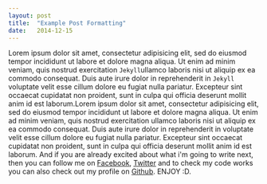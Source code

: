 ```yaml
---
layout: post
title:  "Example Post Formatting" 
date:   2014-12-15
---
```


Lorem ipsum dolor sit amet, consectetur adipisicing elit, sed do eiusmod
tempor incididunt ut labore et dolore magna aliqua. Ut enim ad minim veniam,
quis nostrud exercitation `Jekyll`ullamco laboris nisi ut aliquip ex ea commodo
consequat. Duis aute irure dolor in reprehenderit in `Jekyll` voluptate velit esse
cillum dolore eu fugiat nulla pariatur. Excepteur sint occaecat cupidatat non
proident, sunt in culpa qui officia deserunt mollit anim id est laborum.Lorem ipsum dolor sit amet, consectetur adipisicing elit, sed do eiusmod
tempor incididunt ut labore et dolore magna aliqua. Ut enim ad minim veniam,
quis nostrud exercitation ullamco laboris nisi ut aliquip ex ea commodo
consequat. Duis aute irure dolor in reprehenderit in voluptate velit esse
cillum dolore eu fugiat nulla pariatur. Excepteur sint occaecat cupidatat non
proident, sunt in culpa qui officia deserunt mollit anim id est laborum.
And if you are already excited about what i'm going to write next, then you can follow me on [Facebook][fb], [Twitter][tweet] and to check my code works you can also check out my profile on [Github][gh].
ENJOY :D.


[fb]:      http://fb.com/abhiraina07
[gh]:   https://github.com/GetSetAbhi
[tweet]: https://twitter.com/jekyll/GetSetAbhi